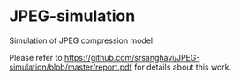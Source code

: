 # JPEG-simulation
Simulation of JPEG compression model

Please refer to https://github.com/srsanghavi/JPEG-simulation/blob/master/report.pdf for details about this work.
